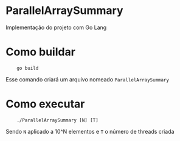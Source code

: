 # ParallelArraySummary
Implementação do projeto com Go Lang

# Como buildar

```
    go build
```

Esse comando criará um arquivo nomeado `ParallelArraySummary`

# Como executar 

```
    ./ParallelArraySummary [N] [T]
```

Sendo `N` aplicado a 10^N elementos e `T` o número de threads criada
